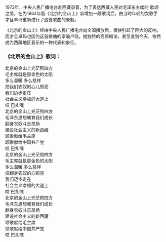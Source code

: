 

1972年，中央人民广播电台赴西藏录音，为了表达西藏人民对毛泽东主席的
歌颂之情，在为1964年版《北京的金山上》新增加一段歌词后，由当时年轻的女歌手才旦卓玛重新进行了这首歌曲的录制。

《北京的金山上》经由中央人民广播电台向全国播放后，很快引起了巨大的反响，而才旦卓玛也因为这首歌曲的家喻户晓。她独特的高原唱法，甚至直到今天，依然成为西藏地区音乐的一种代表和象征。

### 《北京的金山上》歌词：

北京的金山上光茫照四方  
毛主席就是那金色的太阳  
多么温暖 多么慈祥  
把我们农奴的心儿照亮  
我们迈步走在  
社会主义幸福的大道上  
哎 巴扎嘿  
北京的金山上光茫照四方  
毛泽东思想哺育我们成长  
翻身农奴斗志昂扬  
建设社会主义的新西藏  
颂歌献给毛主席  
颂歌献给中国共产党  
哎 巴扎嘿  
北京的金山上光茫照四方  
毛主席就是那金色的太阳  
多么温暖 多么慈祥  
把翻身农奴的心照亮  
我们迈步走在  
社会主义幸福的大道上  
哎 巴扎嘿  
北京的金山上光茫照四方  
毛泽东思想哺育我们成长  
翻身农奴斗志昂扬  
建设社会主义的新西藏  
颂歌献给毛主席  
颂歌献给中国共产党  
哎 巴扎嘿

